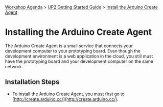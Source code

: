 [Workshop Agenda](README.md) > [UP2 Getting Started Guide](up2-getting-started.md) > [Install the Arduino Create Agent](up2-setup)

# Installing the Arduino Create Agent

The Arduino Create Agent is a small service that connects your development computer to your prototyping board. Even though the development environment is a web application in the cloud, you still must have the prototyping board and your development computer on the same network.

## Installation Steps
* To install the Arduino Create Agent, you must first go to [http://create.arduino.cc/](http://create.arduino.cc/).
